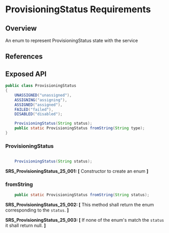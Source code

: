 # ProvisioningStatus Requirements

## Overview

An enum to represent ProvisioningStatus state with the service

## References

## Exposed API

```java
public class ProvisioningStatus 
{    
    UNASSIGNED("unassigned"),
    ASSIGNING("assigning"),
    ASSIGNED("assigned"),
    FAILED("failed"),
    DISABLED("disabled");

    ProvisioningStatus(String status);
    public static ProvisioningStatus fromString(String type);
}
```

### ProvisioningStatus

```java
    
    ProvisioningStatus(String status);
```
**SRS_ProvisioningStatus_25_001: [** Constructor to create an enum **]**

### fromString

```java
    public static ProvisioningStatus fromString(String status);
```

**SRS_ProvisioningStatus_25_002: [** This method shall return the enum corresponding to the `status`. **]**

**SRS_ProvisioningStatus_25_003: [** If none of the enum's match the `status` it shall return null. **]**